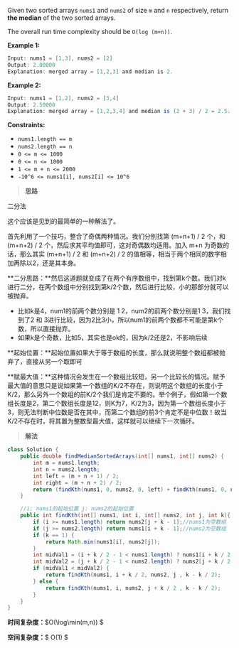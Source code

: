 Given two sorted arrays `nums1` and `nums2` of size `m` and `n` respectively, return **the median** of the two sorted arrays.

The overall run time complexity should be `O(log (m+n))`.

**Example 1:**

```java
Input: nums1 = [1,3], nums2 = [2]
Output: 2.00000
Explanation: merged array = [1,2,3] and median is 2.
```

**Example 2:**

```java
Input: nums1 = [1,2], nums2 = [3,4]
Output: 2.50000
Explanation: merged array = [1,2,3,4] and median is (2 + 3) / 2 = 2.5.
```

 

**Constraints:**

- `nums1.length == m`
- `nums2.length == n`
- `0 <= m <= 1000`
- `0 <= n <= 1000`
- `1 <= m + n <= 2000`
- `-10^6 <= nums1[i], nums2[i] <= 10^6`



> **思路**

二分法

这个应该是见到的最简单的一种解法了。

首先利用了一个技巧，整合了奇偶两种情况。我们分别找第 (m+n+1) / 2 个，和 (m+n+2) / 2 个，然后求其平均值即可，这对奇偶数均适用。加入 m+n 为奇数的话，那么其实 (m+n+1) / 2 和 (m+n+2) / 2 的值相等，相当于两个相同的数字相加再除以2，还是其本身。

**二分思路：**然后这道题就变成了在两个有序数组中，找到第k个数。我们对k进行二分，在两个数组中分别找到第k/2个数，然后进行比较，小的那部分就可以被抛弃。

- 比如k是4，num1的前两个数分别是 1 2，num2的前两个数分别是1 3，我们找到了2 和 3进行比较，因为2比3小，所以num1的前两个数都不可能是第k个数，所以直接抛弃。
- 如果k是个奇数，比如5，其实也是ok的，因为k/2还是2，不影响后续

**起始位置：**起始位置如果大于等于数组的长度，那么就说明整个数组都被抛弃了，直接从另一个取即可

**赋最大值：**这种情况会发生在一个数组比较短，另一个比较长的情况。赋予最大值的意思只是说如果第一个数组的K/2不存在，则说明这个数组的长度小于K/2，那么另外一个数组的前K/2个我们是肯定不要的。举个例子，假如第一个数组长度是2，第二个数组长度是12，则K为7，K/2为3，因为第一个数组长度小于3，则无法判断中位数是否在其中，而第二个数组的前3个肯定不是中位数！故当K/2不存在时，将其置为整数型最大值，这样就可以继续下一次循环。

> **解法**

```java
class Solution {
    public double findMedianSortedArrays(int[] nums1, int[] nums2) {
        int m = nums1.length;
        int n = nums2.length;
        int left = (m + n + 1) / 2;
        int right = (m + n + 2) / 2;
        return (findKth(nums1, 0, nums2, 0, left) + findKth(nums1, 0, nums2, 0, right)) / 2.0;
    }

    //i: nums1的起始位置 j: nums2的起始位置
    public int findKth(int[] nums1, int i, int[] nums2, int j, int k){
        if (i >= nums1.length) return nums2[j + k - 1];//nums1为空数组
        if (j >= nums2.length) return nums1[i + k - 1];//nums2为空数组
        if (k == 1) {
            return Math.min(nums1[i], nums2[j]);
        }
        int midVal1 = (i + k / 2 - 1 < nums1.length) ? nums1[i + k / 2 - 1] : Integer.MAX_VALUE;
        int midVal2 = (j + k / 2 - 1 < nums2.length) ? nums2[j + k / 2 - 1] : Integer.MAX_VALUE;
        if (midVal1 < midVal2) {
            return findKth(nums1, i + k / 2, nums2, j , k - k / 2);
        } else {
            return findKth(nums1, i, nums2, j + k / 2 , k - k / 2);
        }        
    }
}
```

**时间复杂度：**$O(\log\min(m,n)) $

**空间复杂度：**$ O(1) $